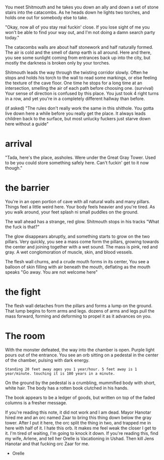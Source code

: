 You meet Shitmouth and he takes you down an ally and down a set of stone stairs into the catacombs. As he heads down he lights two torches, and holds one out for somebody else to take.

"Okay, now all of you stay real fuckin' close. If you lose sight of me you won't be able to find your way out, and I'm not doing a damn search party today."

The catacombs walls are about half stonework and half naturally formed. The air is cold and the smell of damp earth is all around. Here and there, you see some sunlight coming from entrances back up into the city, but mostly the darkness is broken only by your torches.

Shitmouth leads the way through the twisting corridor slowly. Often he stops and holds his torch to the wall to read some markings, or else feeling the texture of the cave floor. One time he stops for a long time at an intersection, smelling the air of each path before choosing one. (survival) Your sense of direction is confused by this place. You just took 4 right turns in a row, and yet you're in a completely different hallway than before.

(if asked) "The rules don't really work the same in this shithole. You gotta live down here a while before you really get the place. It always leads children back to the surface, but most unlucky fuckers just starve down here without a guide"

# arrival 
"Tada, here's the place, assholes. Were under the Great Gray Tower. Used to be you could store something safely here. Can't fuckin' get to it now though."

# the barrier

You're in an open portion of cave with all natural walls and many pillars. Things feel a little weird here. Your body feels heavier and you're tired. As you walk around, your feet splash ni small puddles on the ground.

The wall ahead has a strange, red glow. Shitmouth stops in his tracks "What the fuck is that?"

The glow disappears abruptly, and something starts to grow on the two pillars. Very quickly, you see a mass come form the pillars, growing towards the center and joining together with a wet sound. The mass is pink, red and gray. A wet conglomoration of muscle, skin, and blood vessels.

The flesh wall churns, and a crude mouth forms in its center, You see a balloon of skin filling with air beneath the mouth, deflating as the mouth speaks "Go away. You are not welcome here"

# the fight

The flesh wall detaches from the pillars and forms a lump on the ground. That lump begins to form arms and legs. dozens of arms and legs pull the mass forward, forming and deforming to propel it as it advances on you.

# The room

With the monster defeated, the way into the chamber is open. Purple light pours out of the entrance. You see an orb sitting on a pedestal in the center of the chamber, pulsing with dark energy.

`Standing 20 feet away ages you 1 year/hour. 5 feet away is 1 year/minute. touching it is 100 years in a minute.`

On the ground by the pedestal is a crumbling, mummified body with short, white hair. The body has a rotten book clutched in his hands.

The book appears to be a ledger of goods, but written on top of the faded columns is a fresher message.

If you're reading this note, it did not work and I am dead. Mayor Hanotar hired me and an orc named Zaar to bring this thing down below the gray tower. After I put it here, the orc split the thing in two, and trapped me in here with half of it. I hate this orb. It makes me feel weak the closer I get to it. I'm tired of waiting, I'm going to knock it down. If you're reading this, find my wife, Arlene, and tell her Orelle is Vacationing in Ushad. Then kill Jens Hanotar and that fucking orc Zaar for me.

- Orelle